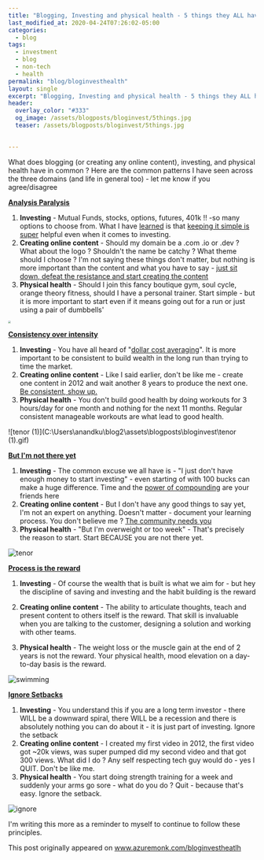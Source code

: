 ```yaml
---
title: "Blogging, Investing and physical health - 5 things they ALL have in common"
last_modified_at: 2020-04-24T07:26:02-05:00
categories:
  - blog
tags:
  - investment
  - blog
  - non-tech
  - health
permalink: "blog/bloginvesthealth"
layout: single
excerpt: "Blogging, Investing and physical health - 5 things they ALL have in common"
header:
  overlay_color: "#333"
  og_image: /assets/blogposts/bloginvest/5things.jpg
  teaser: /assets/blogposts/bloginvest/5things.jpg
  

---
```




What does blogging (or creating any online content), investing, and physical health have in common ? Here are the common patterns I have seen across the three domains (and life in general too) - let me know if you agree/disagree



**<u>Analysis Paralysis</u>** 

1. **Investing** - Mutual Funds, stocks, options, futures, 401k !!  -so many options to choose from. What I have [learned](https://jlcollinsnh.com/) is that [keeping it simple is super](https://www.forbes.com/sites/zackfriedman/2017/03/09/9-money-rules-index-card/#6e35a83e2c09) helpful even when it comes to investing.  
2. **Creating online content** - Should my domain be a .com .io or .dev  ? What about the logo ? Shouldn't the name be catchy ? What theme should I choose ? I'm not saying these things don't matter, but nothing is more important than the content and what you have to say - [just sit down, defeat the resistance and start creating the content](https://www.azuremonk.com/blog/warofart)
3. **Physical health** - Should I join this fancy boutique gym, soul cycle, orange theory fitness, should I have a personal trainer. Start simple - but it is more important to start even if it means going out for a run or just using a pair of dumbbells'

<img src="C:\Users\anandku\blog2\assets\blogposts\bloginvest\analysis.gif" style="zoom: 33%;" />

**<u>Consistency over intensity</u>** 

1. **Investing**  - You have all heard of "[dollar cost averaging](https://www.investopedia.com/terms/d/dollarcostaveraging.asp)". It is more important to be consistent to build wealth in the long run than trying to time the market. 
2. **Creating online content** - Like I said earlier, don't be like me - create one content in 2012 and wait another 8 years to produce the next one. [Be consistent, show up.](https://www.hanselman.com/blog/11EssentialCharacteristicsForBeingAGoodTechnicalAdvocateOrInterviewer.aspx) 
3. **Physical health** - You don't build good health by doing workouts for 3 hours/day for one month and nothing for the next 11 months. Regular consistent manageable workouts are what lead to good health.

![tenor (1)](C:\Users\anandku\blog2\assets\blogposts\bloginvest\tenor (1).gif)

**<u>But I'm not there yet</u>** 

1. **Investing** - The common excuse we all have is - "I just don't have enough money to start investing" - even starting of with 100 bucks can make a huge difference. Time and the [power of compounding](https://www.youtube.com/watch?v=7zf7zob1Xdc) are your friends here
2. **Creating online content** - But I don't have any good things to say yet, I'm not an expert on anything. Doesn't matter - document your learning process. You don't believe me ? [The community needs you](https://twitter.com/ranand12/status/1252579324978507776)
3. **Physical health** - "But I'm overweight or too week" - That's precisely the reason to start. Start BECAUSE you are not there yet. 



![tenor](C:\Users\anandku\blog2\assets\blogposts\bloginvest\tenor.gif)

**<u>Process is the reward</u>** 

1. **Investing** -  Of course the wealth that is built is what we aim for - but hey the discipline of saving and investing and the habit building is the reward

2. **Creating online content** - The ability to articulate thoughts, teach and present content to others itself is the reward. That skill is invaluable when you are talking to the customer, designing a solution and working with other teams. 

3. **Physical health** - The weight loss or the muscle gain at the end of 2 years is not the reward. Your physical health, mood elevation on a day-to-day basis is the reward. 

   

![swimming](C:\Users\anandku\blog2\assets\blogposts\bloginvest\swimming.gif)

**<u>Ignore Setbacks</u>**

1. **Investing** - You understand this if you are a long term investor - there WILL be a downward spiral, there WILL be a recession and there is absolutely nothing you can do about it - it is just part of investing. Ignore the setback
2. **Creating online content** - I created my first video in 2012, the first video got ~20k views, was super pumped did my second video and that got 300 views. What did I do ? Any self respecting tech guy would do - yes I QUIT. Don't be like me. 
3. **Physical health** - You start doing strength training for a week and suddenly your arms go sore - what do you do ? Quit - because that's easy. Ignore the setback. 

![ignore](C:\Users\anandku\blog2\assets\blogposts\bloginvest\ignore.gif)



I'm writing this more as a reminder to myself to continue to follow these principles. 

This post originally appeared on www.azuremonk.com/bloginvestheatlh 